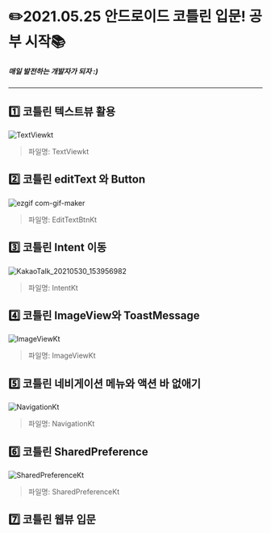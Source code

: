 # :pencil2:**2021.05.25 안드로이드 코틀린 입문! 공부 시작:books:**

##### 매일 발전하는 개발자가 되자 :)
---
## :one: 코틀린 텍스트뷰 활용
![TextViewkt](https://user-images.githubusercontent.com/51111183/119622909-9a40f780-be42-11eb-91e8-7c28e612ce24.gif)

> 파일명: TextViewkt

## :two: 코틀린 editText 와 Button
![ezgif com-gif-maker](https://user-images.githubusercontent.com/51111183/119777329-f66a5100-bf00-11eb-80fc-72f79c00c5ab.gif)
> 파일명: EditTextBtnKt

## :three: 코틀린 Intent 이동
![KakaoTalk_20210530_153956982](https://user-images.githubusercontent.com/51111183/120181037-79fca880-c247-11eb-8792-290500f8a54e.gif)
> 파일명: IntentKt

## 4️⃣ 코틀린 ImageView와 ToastMessage
![ImageViewKt](https://user-images.githubusercontent.com/51111183/120291054-e1752f80-c2fd-11eb-8674-6d9bc8f7a6d6.gif)
> 파일명: ImageViewKt

## 5️⃣ 코틀린 네비게이션 메뉴와 액션 바 없애기
![NavigationKt](https://user-images.githubusercontent.com/51111183/120881957-b5182680-c60f-11eb-8b7c-563a19137a9d.gif)
> 파일명: NavigationKt

## 6️⃣ 코틀린 SharedPreference
![SharedPreferenceKt](https://user-images.githubusercontent.com/51111183/121134773-c14def00-c86e-11eb-8b90-281c8eaa3eba.gif)
> 파일명: SharedPreferenceKt

## 7️⃣ 코틀린 웹뷰 입문
